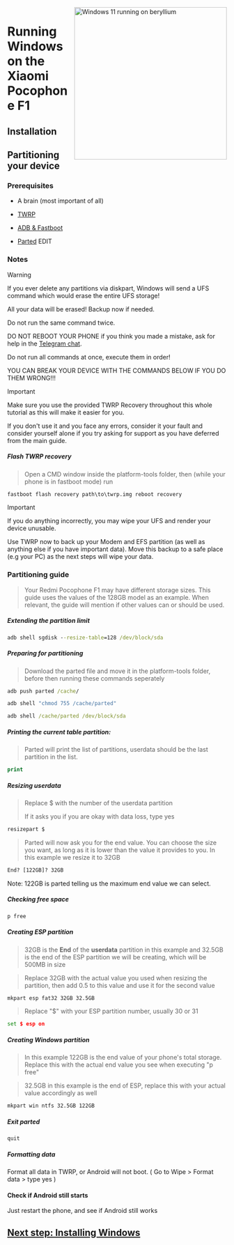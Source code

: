 <img align="right" src="https://github.com/n00b69/woaberyllium/blob/main/beryllium.png" width="350" alt="Windows 11 running on beryllium">


# Running Windows on the Xiaomi Pocophone F1

## Installation

## Partitioning your device

### Prerequisites
- A brain (most important of all)

- [TWRP](https://github.com/n00b69/woaberyllium/releases/download/Files/twrp.img)

- [ADB & Fastboot](https://developer.android.com/studio/releases/platform-tools)

- [Parted]() EDIT

### Notes
> [!WARNING]  
> If you ever delete any partitions via diskpart, Windows will send a UFS command which would erase the entire UFS storage!
> 
> All your data will be erased! Backup now if needed.
> 
> Do not run the same command twice.
> 
> DO NOT REBOOT YOUR PHONE if you think you made a mistake, ask for help in the [Telegram chat](https://t.me/WinOnF1).
> 
>
> Do not run all commands at once, execute them in order!
>
> YOU CAN BREAK YOUR DEVICE WITH THE COMMANDS BELOW IF YOU DO THEM WRONG!!!

> [!IMPORTANT]
> Make sure you use the provided TWRP Recovery throughout this whole tutorial as this will make it easier for you.
> 
> If you don't use it and you face any errors, consider it your fault and consider yourself alone if you try asking for support as you have deferred from the main guide.

##### Flash TWRP recovery
> Open a CMD window inside the platform-tools folder, then (while your phone is in fastboot mode) run
```cmd
fastboot flash recovery path\to\twrp.img reboot recovery
```

> [!IMPORTANT]
> If you do anything incorrectly, you may wipe your UFS and render your device unusable.

Use TWRP now to back up your Modem and EFS partition (as well as anything else if you have important data). Move this backup to a safe place (e.g your PC) as the next steps will wipe your data.

### Partitioning guide
> Your Redmi Pocophone F1 may have different storage sizes. This guide uses the values of the 128GB model as an example. When relevant, the guide will mention if other values can or should be used.

##### Extending the partition limit
```cmd
adb shell sgdisk --resize-table=128 /dev/block/sda
```

##### Preparing for partitioning
> Download the parted file and move it in the platform-tools folder, before then running these commands seperately
```cmd
adb push parted /cache/
```

```cmd
adb shell "chmod 755 /cache/parted"
```

```cmd
adb shell /cache/parted /dev/block/sda
```

##### Printing the current table partition:
> Parted will print the list of partitions, userdata should be the last partition in the list.
```cmd
print
```

##### Resizing userdata
> Replace $ with the number of the userdata partition
>
> If it asks you if you are okay with data loss, type yes
```cmd
resizepart $
```
> Parted will now ask you for the end value.
> You can choose the size you want, as long as it is lower than the value it provides to you. In this example we resize it to 32GB
```cmd
End? [122GB]? 32GB
```
Note: 122GB is parted telling us the maximum end value we can select.

##### Checking free space
```cmd
p free
```

##### Creating ESP partition
> 32GB is the **End** of the **userdata** partition in this example and 32.5GB is the end of the ESP partition we will be creating, which will be 500MB in size

> Replace 32GB with the actual value you used when resizing the partition, then add 0.5 to this value and use it for the second value
```cmd
mkpart esp fat32 32GB 32.5GB
```

> Replace "$" with your ESP partition number, usually 30 or 31
```cmd
set $ esp on
```

##### Creating Windows partition
> In this example 122GB is the end value of your phone's total storage. Replace this with the actual end value you see when executing "p free"

> 32.5GB in this example is the end of ESP, replace this with your actual value accordingly as well
```cmd
mkpart win ntfs 32.5GB 122GB
```

##### Exit parted
```cmd
quit
```

##### Formatting data
Format all data in TWRP, or Android will not boot.
( Go to Wipe > Format data > type yes )

#### Check if Android still starts
Just restart the phone, and see if Android still works


## [Next step: Installing Windows](/guide/install-2.md)
